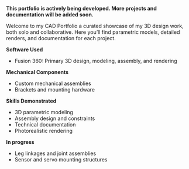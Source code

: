 **This portfolio is actively being developed. More projects and documentation will be added soon.**

Welcome to my CAD Portfolio a curated showcase of my 3D design work, both solo and collaborative. Here you’ll find parametric models, detailed renders, and documentation for each project.



**Software Used**
- Fusion 360: Primary 3D design, modeling, assembly, and rendering 

**Mechanical Components**
- Custom mechanical assemblies
- Brackets and mounting hardware


**Skills Demonstrated**
- 3D parametric modeling
- Assembly design and constraints
- Technical documentation
- Photorealistic rendering

**In progress**
- Leg linkages and joint assemblies
- Sensor and servo mounting structures 
